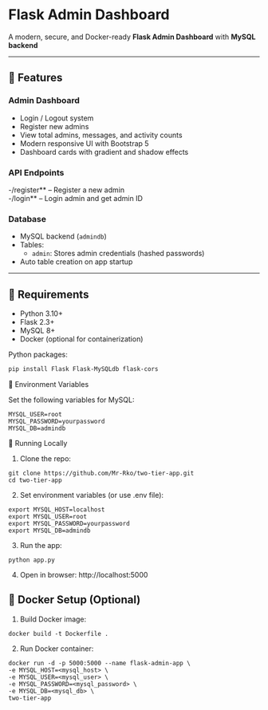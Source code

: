 # Flask Admin Dashboard

A modern, secure, and Docker-ready **Flask Admin Dashboard** with **MySQL backend** 

---

## 🔹 Features

### Admin Dashboard
- Login / Logout system 
- Register new admins
- View total admins, messages, and activity counts
- Modern responsive UI with Bootstrap 5
- Dashboard cards with gradient and shadow effects

### API Endpoints
-/register** – Register a new admin  
-/login** – Login admin and get admin ID   

### Database
- MySQL backend (`admindb`)
- Tables:
  - `admin`: Stores admin credentials (hashed passwords)  
- Auto table creation on app startup

---

## 🔹 Requirements

- Python 3.10+  
- Flask 2.3+  
- MySQL 8+  
- Docker (optional for containerization)  

Python packages:

```bash
pip install Flask Flask-MySQLdb flask-cors
```
🔹 Environment Variables

Set the following variables for MySQL:
```MYSQL_HOST=localhost
MYSQL_USER=root
MYSQL_PASSWORD=yourpassword
MYSQL_DB=admindb
```
🔹 Running Locally

1. Clone the repo:
```
git clone https://github.com/Mr-Rko/two-tier-app.git
cd two-tier-app
```
2. Set environment variables (or use .env file):
```
export MYSQL_HOST=localhost
export MYSQL_USER=root
export MYSQL_PASSWORD=yourpassword
export MYSQL_DB=admindb
```
3. Run the app:
```
python app.py

```
4. Open in browser: http://localhost:5000

## 🔹 Docker Setup (Optional)

1. Build Docker image:
```
docker build -t Dockerfile .
```
2. Run Docker container:
```
docker run -d -p 5000:5000 --name flask-admin-app \
-e MYSQL_HOST=<mysql_host> \
-e MYSQL_USER=<mysql_user> \
-e MYSQL_PASSWORD=<mysql_password> \
-e MYSQL_DB=<mysql_db> \
two-tier-app
```


